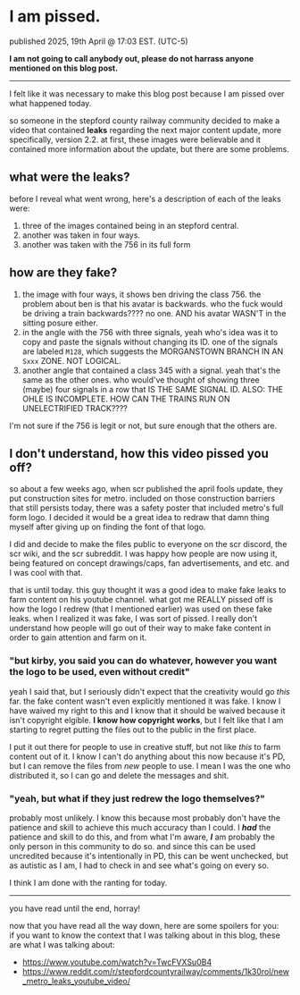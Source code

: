 # I am pissed.
published 2025, 19th April @ 17:03 EST. (UTC-5)

**I am not going to call anybody out, please do not harrass anyone mentioned on this blog post.**

---

I felt like it was necessary to make this blog post because I am pissed over what happened today.

so someone in the stepford county railway community decided to make a video that contained **leaks** regarding the next major content update, more specifically, version 2.2. at first, these images were believable and it contained more information about the update, but there are some problems.

## what were the leaks?
before I reveal what went wrong, here's a description of each of the leaks were:

1. three of the images contained being in an stepford central.
2. another was taken in four ways.
3. another was taken with the 756 in its full form

## how are they fake?

1. the image with four ways, it shows ben driving the class 756. the problem about ben is that his avatar is backwards. who the fuck would be driving a train backwards???? no one. AND his avatar WASN'T in the sitting posure either.
2. in the angle with the 756 with three signals, yeah who's idea was it to copy and paste the signals without changing its ID. one of the signals are labeled `M128`, which suggests the MORGANSTOWN BRANCH IN AN `Sxxx` ZONE. NOT LOGICAL.
3. another angle that contained a class 345 with a signal. yeah that's the same as the other ones. who would've thought of showing three (maybe) four signals in a row that IS THE SAME SIGNAL ID. ALSO: THE OHLE IS INCOMPLETE. HOW CAN THE TRAINS RUN ON UNELECTRIFIED TRACK????

I'm not sure if the 756 is legit or not, but sure enough that the others are.

## I don't understand, how this video pissed you off?

so about a few weeks ago, when scr published the april fools update, they put construction sites for metro. included on those construction barriers that still persists today, there was a safety poster that included metro's full form logo. I decided it would be a great idea to redraw that damn thing myself after giving up on finding the font of that logo.

I did and decide to make the files public to everyone on the scr discord, the scr wiki, and the scr subreddit. I was happy how people are now using it, being featured on concept drawings/caps, fan advertisements, and etc. and I was cool with that.

that is until today. this guy thought it was a good idea to make fake leaks to farm content on his youtube channel. what got me REALLY pissed off is how the logo I redrew (that I mentioned earlier) was used on these fake leaks. when I realized it was fake, I was sort of pissed. I really don't understand how people will go out of their way to make fake content in order to gain attention and farm on it.

### "but kirby, you said you can do whatever, however you want the logo to be used, even without credit"
yeah I said that, but I seriously didn't expect that the creativity would go *this* far. the fake content wasn't even explicitly mentioned it was fake. I know I have waived my right to this and I know that it should be waived because it isn't copyright elgible. **I know how copyright works**, but I felt like that I am starting to regret putting the files out to the public in the first place.

I put it out there for people to use in creative stuff, but not like *this* to farm content out of it. I know I can't do anything about this now because it's PD, but I can remove the files from *new* people to use. I mean I was the one who distributed it, so I can go and delete the messages and shit.

### "yeah, but what if they just redrew the logo themselves?"
probably most unlikely. I know this because most probably don't have the patience and skill to achieve this much accuracy than I could. I ***had*** the patience and skill to do this, and from what I'm aware, ***I*** am probably the only person in this community to do so. and since this can be used uncredited because it's intentionally in PD, this can be went unchecked, but as autistic as I am, I had to check in and see what's going on every so.

I think I am done with the ranting for today.

---

you have read until the end, horray!

now that you have read all the way down, here are some spoilers for you:<br>
if you want to know the context that I was talking about in this blog, these are what I was talking about:
- https://www.youtube.com/watch?v=TwcFVXSu0B4
- https://www.reddit.com/r/stepfordcountyrailway/comments/1k30rol/new_metro_leaks_youtube_video/